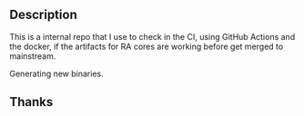 ## Description

This is a internal repo that I use to check in the CI, using GitHub Actions and the docker, if the artifacts for RA cores are working before get merged to mainstream.

Generating new binaries.

## Thanks
